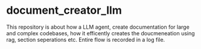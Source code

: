 # document_creator_llm

This repository is about how a LLM agent, create documentation for large and complex codebases, how it efficently creates the doucmeneation using rag, section seperations etc. Entire flow is recorded in a log file.
